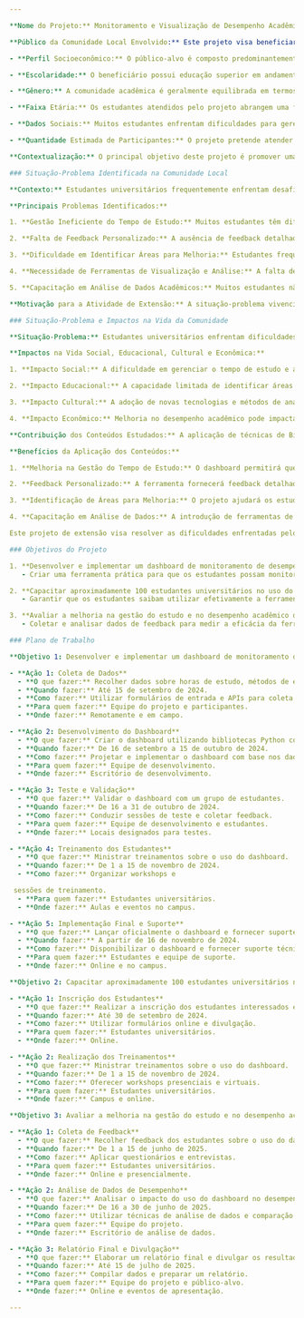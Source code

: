```yaml
---

**Nome do Projeto:** Monitoramento e Visualização de Desempenho Acadêmico para Otimização do Estudo

**Público da Comunidade Local Envolvido:** Este projeto visa beneficiar estudantes universitários da região acadêmica local. A seguir, apresentamos uma descrição detalhada das partes envolvidas e do público-alvo:

- **Perfil Socioeconômico:** O público-alvo é composto predominantemente por estudantes de graduação, que vêm de uma variedade de origens socioeconômicas. A maioria desses estudantes pode estar enfrentando desafios financeiros e acadêmicos, buscando maneiras de otimizar seu tempo de estudo e melhorar seu desempenho acadêmico.

- **Escolaridade:** O beneficiário possui educação superior em andamento, com a maioria dos participantes sendo estudantes universitários. Alguns podem estar em cursos técnicos ou de graduação em áreas relacionadas, como engenharia, ciências da computação e matemática.

- **Gênero:** A comunidade acadêmica é geralmente equilibrada em termos de gênero, com uma representação significativa de homens e mulheres em todos os cursos e disciplinas. O projeto buscará atender a todos os gêneros de forma equitativa.

- **Faixa Etária:** Os estudantes atendidos pelo projeto abrangem uma faixa etária variada, geralmente entre 18 e 25 anos, com a maioria na faixa etária de 18 a 22 anos, refletindo a típica idade universitária.

- **Dados Sociais:** Muitos estudantes enfrentam dificuldades para gerenciar seu tempo de estudo e avaliar o impacto de suas horas de estudo sobre seu desempenho acadêmico. A falta de ferramentas de monitoramento e análise pode limitar a capacidade desses estudantes de identificar áreas para melhoria e otimizar seu plano de estudos.

- **Quantidade Estimada de Participantes:** O projeto pretende atender entre 50 a 200 estudantes universitários da região acadêmica local, com base na estimativa de interessados em utilizar ferramentas de visualização e análise para melhorar seu desempenho acadêmico.

**Contextualização:** O principal objetivo deste projeto é promover uma abordagem mais eficiente ao estudo acadêmico por meio da implementação de uma ferramenta de visualização e análise de desempenho. Ao fornecer um dashboard que permite aos estudantes monitorar suas horas de estudo e correlacioná-las com suas notas, o projeto busca ajudar os estudantes a identificar áreas de melhoria e otimizar seus métodos de estudo. A colaboração entre especialistas em Big Data e educadores será essencial para garantir que a solução proposta seja prática e útil para a comunidade acadêmica.

### Situação-Problema Identificada na Comunidade Local

**Contexto:** Estudantes universitários frequentemente enfrentam desafios relacionados ao gerenciamento de tempo e à eficácia de seus métodos de estudo. Após consultas com diversos estudantes e professores, foram identificados os principais problemas que motivam a elaboração desta atividade de extensão.

**Principais Problemas Identificados:**

1. **Gestão Ineficiente do Tempo de Estudo:** Muitos estudantes têm dificuldades em gerenciar o tempo de estudo e precisam de uma ferramenta para monitorar e avaliar o impacto de suas horas de estudo sobre seu desempenho acadêmico.

2. **Falta de Feedback Personalizado:** A ausência de feedback detalhado sobre como as horas de estudo e os métodos utilizados impactam o desempenho nas disciplinas impede que os estudantes ajustem suas estratégias de estudo de forma eficaz.

3. **Dificuldade em Identificar Áreas para Melhoria:** Estudantes frequentemente têm dificuldade em identificar áreas em que precisam melhorar e ajustar suas práticas de estudo para obter melhores resultados acadêmicos.

4. **Necessidade de Ferramentas de Visualização e Análise:** A falta de ferramentas de visualização que correlacionem dados de estudo com o desempenho acadêmico limita a capacidade dos estudantes de tomar decisões informadas sobre suas estratégias de estudo.

5. **Capacitação em Análise de Dados Acadêmicos:** Muitos estudantes não têm formação em análise de dados e podem se beneficiar de uma ferramenta que forneça insights baseados em dados sobre sua performance acadêmica.

**Motivação para a Atividade de Extensão:** A situação-problema vivenciada pelos estudantes universitários motiva a elaboração deste projeto de extensão. A introdução de um dashboard de monitoramento de desempenho acadêmico permitirá que os estudantes obtenham feedback detalhado sobre suas horas de estudo e desempenho, ajudando-os a ajustar suas estratégias de estudo para alcançar melhores resultados acadêmicos. A capacitação em análise de dados e uso de ferramentas de visualização contribuirá para uma gestão mais eficiente do estudo e melhoria no desempenho acadêmico.

### Situação-Problema e Impactos na Vida da Comunidade

**Situação-Problema:** Estudantes universitários enfrentam dificuldades na gestão de seu tempo de estudo e na identificação de áreas para melhoria acadêmica. A falta de ferramentas de monitoramento e análise limita a capacidade dos estudantes de otimizar suas estratégias de estudo e melhorar seu desempenho nas disciplinas.

**Impactos na Vida Social, Educacional, Cultural e Econômica:**

1. **Impacto Social:** A dificuldade em gerenciar o tempo de estudo e a falta de feedback detalhado sobre o desempenho acadêmico podem impactar a confiança e o bem-estar dos estudantes, afetando sua vida social e emocional.

2. **Impacto Educacional:** A capacidade limitada de identificar áreas para melhoria e ajustar as estratégias de estudo pode levar a um desempenho acadêmico abaixo do potencial dos estudantes, comprometendo seu sucesso educacional.

3. **Impacto Cultural:** A adoção de novas tecnologias e métodos de análise pode incentivar uma mudança na cultura acadêmica, promovendo uma abordagem mais orientada por dados e baseada em evidências para o estudo e aprendizagem.

4. **Impacto Econômico:** Melhoria no desempenho acadêmico pode impactar positivamente as oportunidades futuras dos estudantes, incluindo estágios e oportunidades de emprego, influenciando suas perspectivas econômicas a longo prazo.

**Contribuição dos Conteúdos Estudados:** A aplicação de técnicas de Big Data e o uso da linguagem Python para o tratamento e visualização de dados proporcionarão uma solução prática para os problemas identificados. Criar um dashboard de desempenho acadêmico permitirá fornecer insights valiosos aos estudantes sobre sua gestão de tempo e eficácia de estudo.

**Benefícios da Aplicação dos Conteúdos:**

1. **Melhoria na Gestão do Tempo de Estudo:** O dashboard permitirá que os estudantes monitorem e avaliem suas horas de estudo, ajudando-os a gerenciar melhor seu tempo.

2. **Feedback Personalizado:** A ferramenta fornecerá feedback detalhado sobre como as horas de estudo e os métodos impactam o desempenho acadêmico, permitindo ajustes mais informados.

3. **Identificação de Áreas para Melhoria:** O projeto ajudará os estudantes a identificar áreas em que precisam melhorar e ajustar suas estratégias de estudo para obter melhores resultados.

4. **Capacitação em Análise de Dados:** A introdução de ferramentas de análise e visualização promoverá a capacitação dos estudantes em técnicas de Big Data e análise de dados acadêmicos.

Este projeto de extensão visa resolver as dificuldades enfrentadas pelos estudantes universitários e enriquecer a formação acadêmica e técnica dos envolvidos, promovendo uma melhoria abrangente na gestão do estudo e no desempenho acadêmico.

### Objetivos do Projeto

1. **Desenvolver e implementar um dashboard de monitoramento de desempenho acadêmico para estudantes universitários até o final do semestre.**
   - Criar uma ferramenta prática para que os estudantes possam monitorar suas horas de estudo e desempenho acadêmico.

2. **Capacitar aproximadamente 100 estudantes universitários no uso do dashboard, oferecendo treinamentos e suporte técnico durante o projeto.**
   - Garantir que os estudantes saibam utilizar efetivamente a ferramenta e aproveitem suas funcionalidades.

3. **Avaliar a melhoria na gestão do estudo e no desempenho acadêmico dos estudantes participantes por meio de feedbacks e análises de desempenho após seis meses de uso do dashboard.**
   - Coletar e analisar dados de feedback para medir a eficácia da ferramenta.

### Plano de Trabalho

**Objetivo 1: Desenvolver e implementar um dashboard de monitoramento de desempenho acadêmico para estudantes universitários até o final do semestre.**

- **Ação 1: Coleta de Dados**
  - **O que fazer:** Recolher dados sobre horas de estudo, métodos de estudo e desempenho acadêmico.
  - **Quando fazer:** Até 15 de setembro de 2024.
  - **Como fazer:** Utilizar formulários de entrada e APIs para coleta de dados.
  - **Para quem fazer:** Equipe do projeto e participantes.
  - **Onde fazer:** Remotamente e em campo.

- **Ação 2: Desenvolvimento do Dashboard**
  - **O que fazer:** Criar o dashboard utilizando bibliotecas Python como Pandas, Plotly e Dash.
  - **Quando fazer:** De 16 de setembro a 15 de outubro de 2024.
  - **Como fazer:** Projetar e implementar o dashboard com base nos dados coletados.
  - **Para quem fazer:** Equipe de desenvolvimento.
  - **Onde fazer:** Escritório de desenvolvimento.

- **Ação 3: Teste e Validação**
  - **O que fazer:** Validar o dashboard com um grupo de estudantes.
  - **Quando fazer:** De 16 a 31 de outubro de 2024.
  - **Como fazer:** Conduzir sessões de teste e coletar feedback.
  - **Para quem fazer:** Equipe de desenvolvimento e estudantes.
  - **Onde fazer:** Locais designados para testes.

- **Ação 4: Treinamento dos Estudantes**
  - **O que fazer:** Ministrar treinamentos sobre o uso do dashboard.
  - **Quando fazer:** De 1 a 15 de novembro de 2024.
  - **Como fazer:** Organizar workshops e

 sessões de treinamento.
  - **Para quem fazer:** Estudantes universitários.
  - **Onde fazer:** Aulas e eventos no campus.

- **Ação 5: Implementação Final e Suporte**
  - **O que fazer:** Lançar oficialmente o dashboard e fornecer suporte técnico contínuo.
  - **Quando fazer:** A partir de 16 de novembro de 2024.
  - **Como fazer:** Disponibilizar o dashboard e fornecer suporte técnico online.
  - **Para quem fazer:** Estudantes e equipe de suporte.
  - **Onde fazer:** Online e no campus.

**Objetivo 2: Capacitar aproximadamente 100 estudantes universitários no uso do dashboard, oferecendo treinamentos e suporte técnico durante o projeto.**

- **Ação 1: Inscrição dos Estudantes**
  - **O que fazer:** Realizar a inscrição dos estudantes interessados em participar.
  - **Quando fazer:** Até 30 de setembro de 2024.
  - **Como fazer:** Utilizar formulários online e divulgação.
  - **Para quem fazer:** Estudantes universitários.
  - **Onde fazer:** Online.

- **Ação 2: Realização dos Treinamentos**
  - **O que fazer:** Ministrar treinamentos sobre o uso do dashboard.
  - **Quando fazer:** De 1 a 15 de novembro de 2024.
  - **Como fazer:** Oferecer workshops presenciais e virtuais.
  - **Para quem fazer:** Estudantes universitários.
  - **Onde fazer:** Campus e online.

**Objetivo 3: Avaliar a melhoria na gestão do estudo e no desempenho acadêmico dos estudantes participantes por meio de feedbacks e análises de desempenho após seis meses de uso do dashboard.**

- **Ação 1: Coleta de Feedback**
  - **O que fazer:** Recolher feedback dos estudantes sobre o uso do dashboard.
  - **Quando fazer:** De 1 a 15 de junho de 2025.
  - **Como fazer:** Aplicar questionários e entrevistas.
  - **Para quem fazer:** Estudantes universitários.
  - **Onde fazer:** Online e presencialmente.

- **Ação 2: Análise de Dados de Desempenho**
  - **O que fazer:** Analisar o impacto do uso do dashboard no desempenho acadêmico dos estudantes.
  - **Quando fazer:** De 16 a 30 de junho de 2025.
  - **Como fazer:** Utilizar técnicas de análise de dados e comparação de resultados.
  - **Para quem fazer:** Equipe do projeto.
  - **Onde fazer:** Escritório de análise de dados.

- **Ação 3: Relatório Final e Divulgação**
  - **O que fazer:** Elaborar um relatório final e divulgar os resultados do projeto.
  - **Quando fazer:** Até 15 de julho de 2025.
  - **Como fazer:** Compilar dados e preparar um relatório.
  - **Para quem fazer:** Equipe do projeto e público-alvo.
  - **Onde fazer:** Online e eventos de apresentação.

---
```


